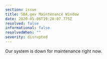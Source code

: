 ```yaml
---
section: issue
title: SBA.gov Maintenance Window
date: 2020-05-06T19:20:07.775Z
resolved: false
informational: false
resolvedWhen: ""
severity: disrupted
---
```

Our system is down for maintenance right now.